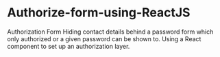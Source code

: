 # Authorize-form-using-ReactJS
Authorization Form
Hiding contact details behind a password form which only authorized or a given password can be shown to.
Using a React component to set up an authorization layer.
